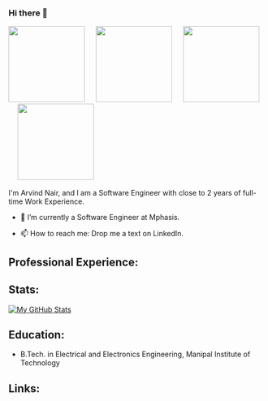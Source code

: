 ### Hi there 👋

<p float="center">
  <img src="![image](https://github.com/arvml2906/arvml2906/assets/139321356/ed197843-4a9c-414e-b5c0-88f7b50473cf)
"  width="150"/>
  &emsp;
  <img src="GBL.png"  width="150"/>
  &emsp;
  <img src="AWSLogo.png"  width="150"/>
  &emsp;
  <img src="FTNT.png"  width="150"/>
</p>

<!--
**arvml2906** is a ✨ _special_ ✨ repository because its `README.md` (this file) appears on your GitHub profile.

Here are some ideas to get you started:

- 🔭 I’m currently working on ...
- 🌱 I’m currently learning ...
- 👯 I’m looking to collaborate on ...
- 🤔 I’m looking for help with ...
- 💬 Ask me about ...
- 📫 How to reach me: ...
- 😄 Pronouns: ...
- ⚡ Fun fact: ...
-->

I'm Arvind Nair, and I am a Software Engineer with close to 2 years of full-time Work Experience.

- 🌱 I’m currently a Software Engineer at Mphasis.

- 📫 How to reach me: Drop me a text on LinkedIn. 


## Professional Experience: 



## Stats:

[![My GitHub Stats](https://github-readme-stats.vercel.app/api/?username=Arka161&count_private=true&theme=tokyonight&showicons=true)]()

## Education:

- B.Tech. in Electrical and Electronics Engineering, Manipal Institute of Technology

## Links:

